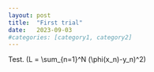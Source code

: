 ```yaml
---
layout: post
title:  "First trial"
date:   2023-09-03
#categories: [category1, category2]
---
```

Test.
\(L = \sum_{n=1}^N (\phi(x_n)-y_n)^2\)